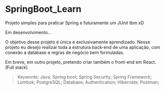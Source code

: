 # SpringBoot_Learn
Projeto simples para praticar Spring e futuramente um JUnit tbm xD

Em desenvolvimento...

O objetivo desse projeto é única e exclusivamente aprendizado.
Nesse projeto eu desejo realizar toda a estrutura back-end de uma aplicação, com conexão a database e regras de negócio bem formuladas.

Em breve, em outro projeto, pretendo criar também o front-end em React. (Full stack)

> Keywords: Java; Spring boot; Spring Security; Spring Framework; Lombok; PostgreSQL; Database; Authentication; Hibernate; Postman;
